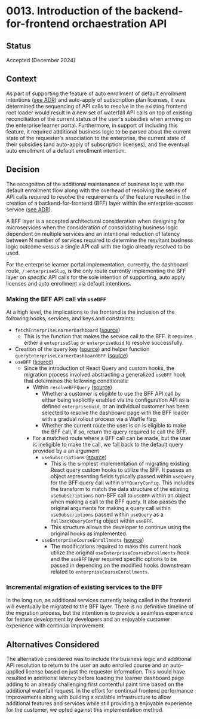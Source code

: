 # 0013. Introduction of the backend-for-frontend orchaestration API

## Status

Accepted (December 2024)

## Context

As part of supporting the feature of auto enrollment of default enrollment intentions ([see ADR](https://github.com/openedx/edx-enterprise/blob/master/docs/decisions/0015-default-enrollments.rst))
and auto-apply of subscription plan licenses, it was determined the sequencing of API calls to resolve in the existing 
frontend root loader would result in a new set of waterfall API calls on top of existing reconciliation of the current status of
the user's subsidies when arriving on the enterprise learner portal. Furthermore, in support of including this feature,
it required additional business logic to be parsed about the current state of the requester's association to the enterprise,
the current state of their subsidies (and auto-apply of subscription licenses), and the eventual auto enrollment of a 
default enrollment intention.

## Decision

The recognition of the additional maintenance of business logic with the default enrollment flow along with the overhead
of resolving the series of API calls required to resolve the requirements of the feature resulted in the creation of a 
backend-for-frontend (BFF) layer within the enterprise-access service ([see ADR](https://github.com/openedx/enterprise-access/blob/main/docs/decisions/)).

A BFF layer is a accepted architectural consideration when designing for microservices when the consideration of consolidating
business logic dependent on multiple services and an intentional reduction of latency between N number of services required to 
determine the resultant business logic outcome versus a single API call with the logic already resolved to be used.

For the enterprise learner portal implementation, currently, the dashboard route, `/:enterpriseSlug`, is the only route currently
implementing the BFF layer on _specific_ API calls for the sole intention of supporting, auto apply licenses and auto enrollment via default intentions.

### Making the BFF API call via `useBFF`

At a high level, the implications to the frontend is the inclusion of the following hooks, services, and keys and constraints: 

- `fetchEnterpriseLearnerDashboard` ([source](https://github.com/openedx/frontend-app-learner-portal-enterprise/blob/337a7b44d94d8be5d9233e80e2fa0e2de72d165c/src/components/app/data/services/bffs.ts))
  - This is the function that makes the service call to the BFF. It requires either a `entepriseSlug` or `enterpriseUuid` to resolve successfully. 
- Creation of the query key ([source](https://github.com/openedx/frontend-app-learner-portal-enterprise/blob/337a7b44d94d8be5d9233e80e2fa0e2de72d165c/src/components/app/data/queries/queryKeyFactory.js#L267))
  and helper function `queryEnterpriseLearnerDashboardBFF` ([source](https://github.com/openedx/frontend-app-learner-portal-enterprise/blob/337a7b44d94d8be5d9233e80e2fa0e2de72d165c/src/components/app/data/queries/queries.ts#L270))
- `useBFF` ([source](https://github.com/openedx/frontend-app-learner-portal-enterprise/blob/337a7b44d94d8be5d9233e80e2fa0e2de72d165c/src/components/app/data/hooks/useBFF.js#L16))
  - Since the introduction of React Query and custom hooks, the migration process involved abstracting a generalized `useBFF` hook
    that determines the following conditionals:
    - Within `resolveBFFQuery` ([source](https://github.com/openedx/frontend-app-learner-portal-enterprise/blob/337a7b44d94d8be5d9233e80e2fa0e2de72d165c/src/components/app/data/queries/utils.js#L11))
      - Whether a customer is eligible to use the BFF API call by either being explicitly enabled via the configuration API as a defined `enterpriseUuid`,
        or an individual customer has been selected to resolve the dashboard page with the BFF loader with a gradual rollout process via a Waffle flag.
      - Whether the current route the user is on is eligible to make the BFF call, if so, return the query required to call the BFF.
    - For a matched route where a BFF call can be made, but the user is ineligible to make the call, we fall back to the default query provided by a
      an argument
      - `useSubscriptions` ([source](https://github.com/openedx/frontend-app-learner-portal-enterprise/blob/337a7b44d94d8be5d9233e80e2fa0e2de72d165c/src/components/app/data/hooks/useSubscriptions.js#L11))
        - This is the simplest implementation of migrating existing React query custom hooks to utilize the BFF. It passes an object representing 
          fields typically passed within `useQuery` for the BFF query call within `bffQueryConfig`. This includes the transform to match the
          data structure of the existing `useSubscriptions` non-BFF call to `useBFF` within an object when making a call to the BFF query. It also passes
          the original arguments for making a query call within `useSubscriptions` passed within `useQuery` as a `fallbackQueryConfig` object within `useBFF`.
        - This structure allows the developer to continue using the original hooks as implemented.
      - `useEnterpriseCourseEnrollments` ([source](https://github.com/openedx/frontend-app-learner-portal-enterprise/blob/337a7b44d94d8be5d9233e80e2fa0e2de72d165c/src/components/app/data/hooks/useEnterpriseCourseEnrollments.js#L36))
        - The modifications required to make this current hook utilize the original `useEnterpriseCourseEnrollments` hook and
          the `useBFF` layer required specific options to be passed in depending on the modified hooks downstream related to `enterpriseCourseEnrollments`.

### Incremental migration of existing services to the BFF

In the long run, as additional services currently being called in the frontend will eventually be migrated to the BFF
layer. There is no definitive timeline of the migration process, but the intention is to provide a seamless experience
for feature development by developers and an enjoyable customer experience with continual improvement. 

## Alternatives Considered

The alternative considered was to include the business logic and additional API resolution to return to the user an auto enrolled course
and an auto-applied license based on just the requester information. This would have resulted in additional latency before loading
the learner dashboard page adding to an already challenging first contentful paint time based on the additional waterfall request.
In the effort for continual frontend performance improvements along with building a scalable infrastructure to allow additional features
and services while still providing a enjoyable experience for the customer, we opted against this implementation method.
